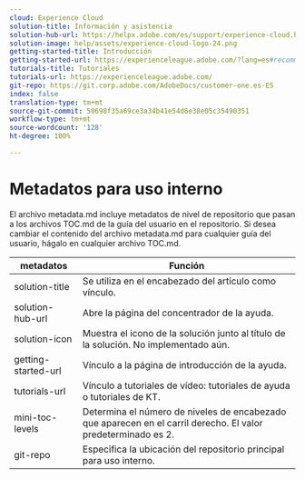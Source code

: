 ```yaml
---
cloud: Experience Cloud
solution-title: Información y asistencia
solution-hub-url: https://helpx.adobe.com/es/support/experience-cloud.html
solution-image: help/assets/experience-cloud-logo-24.png
getting-started-title: Introducción
getting-started-url: https://experienceleague.adobe.com/?lang=es#recommended/solutions/analytics
tutorials-title: Tutoriales
tutorials-url: https://experienceleague.adobe.com/
git-repo: https://git.corp.adobe.com/AdobeDocs/customer-one.es-ES
index: false
translation-type: tm+mt
source-git-commit: 50698f35a69ce3a34b41e54d6e38e05c35490351
workflow-type: tm+mt
source-wordcount: '128'
ht-degree: 100%

---
```



# Metadatos para uso interno

El archivo metadata.md incluye metadatos de nivel de repositorio que pasan a los archivos TOC.md de la guía del usuario en el repositorio. Si desea cambiar el contenido del archivo metadata.md para cualquier guía del usuario, hágalo en cualquier archivo TOC.md.

| metadatos | Función |
|--- |--- |
| solution-title | Se utiliza en el encabezado del artículo como vínculo. |
| solution-hub-url | Abre la página del concentrador de la ayuda. |
| solution-icon | Muestra el icono de la solución junto al título de la solución. No implementado aún. |
| getting-started-url | Vínculo a la página de introducción de la ayuda. |
| tutorials-url | Vínculo a tutoriales de vídeo: tutoriales de ayuda o tutoriales de KT. |
| mini-toc-levels | Determina el número de niveles de encabezado que aparecen en el carril derecho. El valor predeterminado es 2. |
| git-repo | Especifica la ubicación del repositorio principal para uso interno. |

